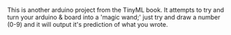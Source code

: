 This is another arduino project from the TinyML book. It attempts to try and turn your arduino & board into a 'magic wand;' just try and draw a number (0-9) and it will output it's prediction of what you wrote.
